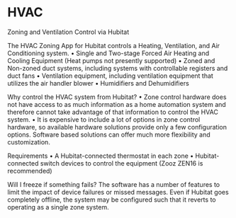 # HVAC
Zoning and Ventilation Control via Hubitat

The HVAC Zoning App for Hubitat controls a Heating, Ventilation, and Air Conditioning system. 
•	Single and Two-stage Forced Air Heating and Cooling Equipment (Heat pumps not presently supported)
•	Zoned and Non-zoned duct systems, including systems with controllable registers and duct fans
•	Ventilation equipment, including ventilation equipment that utilizes the air handler blower
•	Humidifiers and Dehumidifiers

Why control the HVAC system from Hubitat?
•	Zone control hardware does not have access to as much information as a home automation system and therefore cannot take advantage of that information to control the HVAC system.
•	It is expensive to include a lot of options in zone control hardware, so available hardware solutions provide only a few configuration options. Software based solutions can offer much more flexibility and customization.

Requirements
•	A Hubitat-connected thermostat in each zone
•	Hubitat-connected switch devices to control the equipment (Zooz ZEN16 is recommended)

Will I freeze if something fails?
The software has a number of features to limit the impact of device failures or missed messages. Even if Hubitat goes completely offline, the system may be configured such that it reverts to operating as a single zone system.
